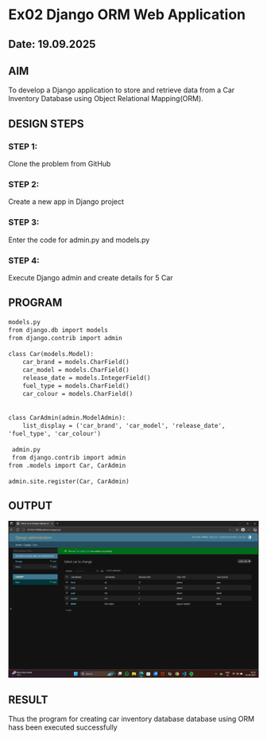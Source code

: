 # Ex02 Django ORM Web Application
## Date: 19.09.2025

## AIM
To develop a Django application to store and retrieve data from a Car Inventory Database using Object Relational Mapping(ORM).

## DESIGN STEPS

### STEP 1:
Clone the problem from GitHub

### STEP 2:
Create a new app in Django project

### STEP 3:
Enter the code for admin.py and models.py

### STEP 4:
Execute Django admin and create details for 5 Car 

## PROGRAM

```
models.py
from django.db import models
from django.contrib import admin

class Car(models.Model):
    car_brand = models.CharField()
    car_model = models.CharField()
    release_date = models.IntegerField()
    fuel_type = models.CharField()
    car_colour = models.CharField()

    
class CarAdmin(admin.ModelAdmin):
    list_display = ('car_brand', 'car_model', 'release_date', 'fuel_type', 'car_colour')
    
 admin.py   
 from django.contrib import admin
from .models import Car, CarAdmin

admin.site.register(Car, CarAdmin)
```

## OUTPUT
![alt text](<Screenshot 2025-09-16 153302.png>)



## RESULT
Thus the program for creating car inventory database database using ORM hass been executed successfully
